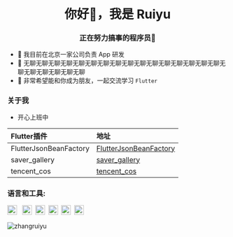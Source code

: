 <h1 align="center">你好👋，我是 Ruiyu</h1>
<h3 align="center">正在努力搞事的程序员💪</h3>

- 🔭 我目前在北京一家公司负责 App 研发
- 🌱 无聊无聊无聊无聊无聊无聊无聊无聊无聊无聊无聊无聊无聊无聊无聊无聊无聊无聊无聊无聊无聊无聊
- 👬 非常希望能和你成为朋友，一起交流学习 `Flutter `

### 关于我

- 开心上班中

| Flutter插件               |地址|
|:------------------------|:----|
| FlutterJsonBeanFactory  |[FlutterJsonBeanFactory](https://github.com/fluttercandies/FlutterJsonBeanFactory)|
| saver_gallery             |[saver_gallery](https://github.com/fluttercandies/saver_gallery)|
| tencent_cos              |[tencent_cos](https://github.com/zhangruiyu/tencent_cos)|

### 语言和工具:

<p>
  <img src="https://www.vectorlogo.zone/logos/dartlang/dartlang-icon.svg" alt="Dart" width="22" height="22"/> &nbsp;
  <img src="https://www.vectorlogo.zone/logos/flutterio/flutterio-icon.svg" alt="Flutter" width="22" height="22"/>&nbsp;
  <img src="https://www.vectorlogo.zone/logos/java/java-icon.svg" alt="Java" width="22" height="22"/>&nbsp;
  <img src="https://www.vectorlogo.zone/logos/android/android-icon.svg" alt="Android" width="22" height="22"/>&nbsp;
  <img src="https://www.vectorlogo.zone/logos/firebase/firebase-icon.svg" alt="firebase" width="22" height="22"/>&nbsp;
  <img src="https://www.vectorlogo.zone/logos/swift/swift-icon.svg" alt="swift" width="22" height="22"/>&nbsp;
</p>

<img src="https://github-readme-stats.vercel.app/api?username=zhangruiyu&show_icons=true&bg_color=30,e96443,904e95&title_color=fff&text_color=fff" alt="zhangruiyu" />
 
